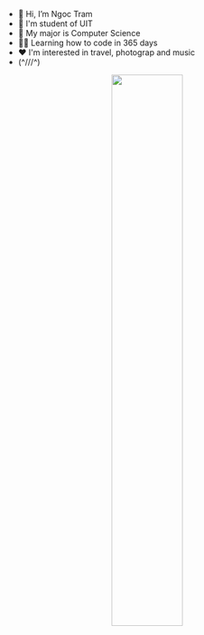 - 👋 Hi, I’m Ngoc Tram
- 💫 I'm student of UIT
- 📖 My major is Computer Science
- 👩‍💻 Learning how to code in 365 days 
- ❤️ I'm interested in travel, photograp and music 
- (^///^)
<div align="center">
  <img src="[https://i.pinimg.com/564x/74/f9/84/74f98436495cff2afd5af9622adbc4ef.jpg](https://i.pinimg.com/564x/d9/22/f2/d922f268d5ecd9dbafa039894aaefa64.jpg)" align="center" style="width: 50%" />
<!---
ngoctram2822/ngoctram2822 is a ✨ special ✨ repository because its `README.md` (this file) appears on your GitHub profile.
You can click the Preview link to take a look at your changes.
--->
